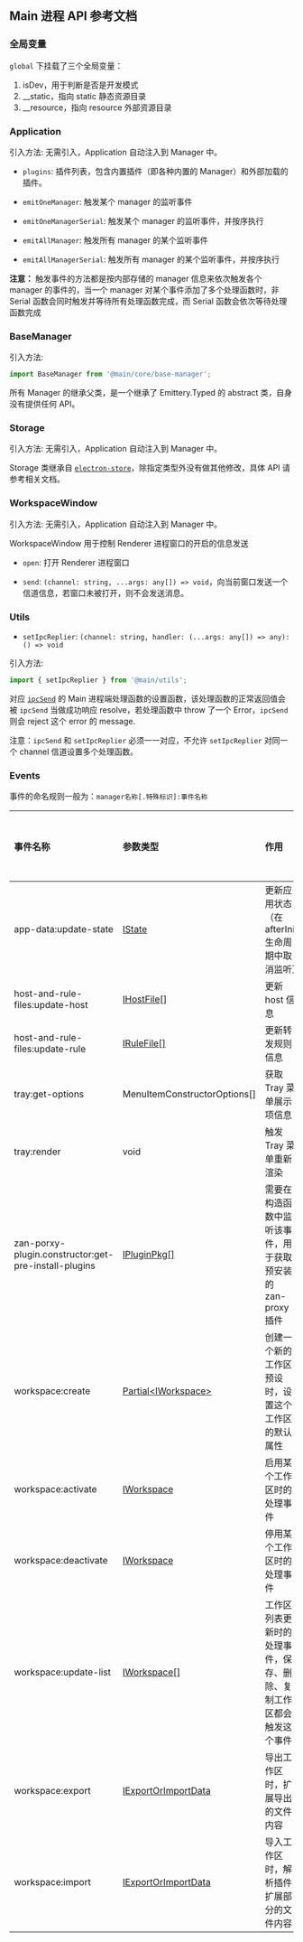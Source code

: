 ## Main 进程 API 参考文档

### 全局变量

`global` 下挂载了三个全局变量：

1. isDev，用于判断是否是开发模式
2. __static，指向 static 静态资源目录
3. __resource，指向 resource 外部资源目录

### Application

引入方法: 无需引入，Application 自动注入到 Manager 中。

- `plugins`: 插件列表，包含内置插件（即各种内置的 Manager）和外部加载的插件。

- `emitOneManager`: 触发某个 manager 的监听事件

- `emitOneManagerSerial`: 触发某个 manager 的监听事件，并按序执行

- `emitAllManager`: 触发所有 manager 的某个监听事件

- `emitAllManagerSerial`: 触发所有 manager 的某个监听事件，并按序执行

**注意：** 触发事件的方法都是按内部存储的 manager 信息来依次触发各个 manager 的事件的，当一个 manager 对某个事件添加了多个处理函数时，非 Serial 函数会同时触发并等待所有处理函数完成，而 Serial 函数会依次等待处理函数完成

### BaseManager

引入方法:

```ts
import BaseManager from '@main/core/base-manager';
```

所有 Manager 的继承父类，是一个继承了 Emittery.Typed 的 abstract 类，自身没有提供任何 API。

### Storage

引入方法: 无需引入，Application 自动注入到 Manager 中。

Storage 类继承自 [`electron-store`](https://github.com/sindresorhus/electron-store)，除指定类型外没有做其他修改，具体 API 请参考相关文档。

### WorkspaceWindow

引入方法: 无需引入，Application 自动注入到 Manager 中。

WorkspaceWindow 用于控制 Renderer 进程窗口的开启的信息发送

- `open`: 打开 Renderer 进程窗口

- `send`: `(channel: string, ...args: any[]) => void`，向当前窗口发送一个信道信息，若窗口未被打开，则不会发送消息。

### Utils

- `setIpcReplier`: `(channel: string, handler: (...args: any[]) => any): () => void`

引入方法:

```ts
import { setIpcReplier } from '@main/utils';
```

对应 [`ipcSend`](./renderer.md#ipcSend) 的 Main 进程端处理函数的设置函数，该处理函数的正常返回值会被 `ipcSend` 当做成功响应 resolve，若处理函数中 throw 了一个 Error，`ipcSend` 则会 reject 这个 error 的 message.

注意：`ipcSend` 和 `setIpcReplier` 必须一一对应，不允许  `setIpcReplier` 对同一个 channel 信道设置多个处理函数。

### Events

事件的命名规则一般为：`manager名称[.特殊标识]:事件名称`

| 事件名称 | 参数类型 | 作用 | 触发 or 监听 |
| :------ | :------ | :-- | ---------- |
| app-data:update-state | [IState](../../src/main/managers/app-data/index.d.ts) | 更新应用状态（在 afterInit 生命周期中取消监听）| 触发 |
| host-and-rule-files:update-host | [IHostFile[]](../../src/main/managers/host-and-rule-files/index.d.ts) | 更新 host 信息 | 监听 |
| host-and-rule-files:update-rule | [IRuleFile[]](../../src/main/managers/host-and-rule-files/index.d.ts) | 更新转发规则信息 | 监听 |
| tray:get-options | MenuItemConstructorOptions[] | 获取 Tray 菜单展示项信息 | 监听 |
| tray:render | void | 触发 Tray 菜单重新渲染 | 触发 |
| zan-porxy-plugin.constructor:get-pre-install-plugins | [IPluginPkg[]](../../src/main/managers/zan-proxy-plugin/index.d.ts) | 需要在构造函数中监听该事件，用于获取预安装的 zan-proxy 插件 | 监听 |
| workspace:create | [Partial\<IWorkspace\>](../../src/main/managers/workspace/index.d.ts) | 创建一个新的工作区预设时，设置这个工作区的默认属性 | 监听 |
| workspace:activate | [IWorkspace](../../src/main/managers/workspace/index.d.ts) | 启用某个工作区时的处理事件 | 监听 |
| workspace:deactivate | [IWorkspace](../../src/main/managers/workspace/index.d.ts) | 停用某个工作区时的处理事件 | 监听 |
| workspace:update-list | [IWorkspace[]](../../src/main/managers/workspace/index.d.ts) | 工作区列表更新时的处理事件，保存、删除、复制工作区都会触发这个事件 | 监听 |
| workspace:export | [IExportOrImportData](../../src/main/managers/workspace/index.d.ts) | 导出工作区时，扩展导出的文件内容 | 监听 |
| workspace:import | [IExportOrImportData](../../src/main/managers/workspace/index.d.ts) | 导入工作区时，解析插件扩展部分的文件内容 | 监听 |

